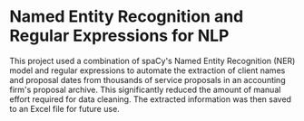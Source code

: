 # Named Entity Recognition and Regular Expressions for NLP
This project used a combination of spaCy's Named Entity Recognition (NER) model and regular expressions to automate the extraction of client names and proposal dates from thousands of service proposals in an accounting firm's proposal archive. This significantly reduced the amount of manual effort required for data cleaning. The extracted information was then saved to an Excel file for future use.
